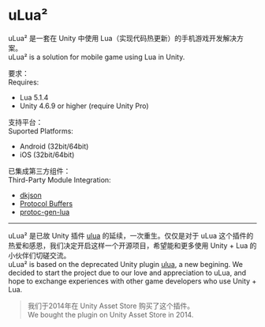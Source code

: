 # uLua²

uLua² 是一套在 Unity 中使用 Lua（实现代码热更新）的手机游戏开发解决方案。  
uLua² is a solution for mobile game using Lua in Unity.

要求：  
Requires:
- Lua 5.1.4
- Unity 4.6.9 or higher (require Unity Pro)

支持平台：  
Suported Platforms:
- Android (32bit/64bit)
- iOS (32bit/64bit)

已集成第三方组件：  
Third-Party Module Integration:
- [dkjson](http://dkolf.de/src/dkjson-lua.fsl/home)
- [Protocol Buffers](https://github.com/google/protobuf)
- [protoc-gen-lua](https://github.com/paynechu/protoc-gen-lua)

***

uLua² 是已故 Unity 插件 [ulua](https://www.assetstore.unity3d.com/en/#!/content/13887) 的延续，一次重生。仅仅是对于 uLua 这个插件的热爱和感恩，我们决定开启这样一个开源项目，希望能和更多使用 Unity + Lua 的小伙伴们切磋交流。  
uLua² is based on the deprecated Unity plugin [ulua](https://www.assetstore.unity3d.com/en/#!/content/13887), a new begining. We decided to start the project due to our love and appreciation to uLua, and hope to exchange experiences with other game developers who use Unity + Lua.  
> 我们于2014年在 Unity Asset Store 购买了这个插件。  
> We bought the plugin on Unity Asset Store in 2014.
